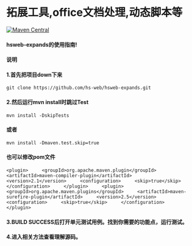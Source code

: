 # 拓展工具,office文档处理,动态脚本等

[![Maven Central](https://img.shields.io/maven-central/v/org.hswebframework/hsweb-expands.svg?style=plastic)](http://search.maven.org/#search%7Cga%7C1%7Chsweb-expands)


#### hsweb-expands的使用指南!

#### 说明
#### 1.首先把项目down下来
`git clone https://github.com/hs-web/hsweb-expands.git`

#### 2.然后运行mvn install时跳过Test
`mvn install -DskipTests`

#### 或者
`mvn install -Dmaven.test.skip=true`

#### 也可以修改pom文件
`<plugin>    
    <groupId>org.apache.maven.plugin</groupId>    
    <artifactId>maven-compiler-plugin</artifactId>    
    <version>2.1</version>    
    <configuration>    
        <skip>true</skip>    
    </configuration>    
</plugin>    
<plugin>    
    <groupId>org.apache.maven.plugins</groupId>    
    <artifactId>maven-surefire-plugin</artifactId>    
    <version>2.5</version>    
    <configuration>    
        <skip>true</skip>    
    </configuration>    
</plugin>`

#### 3.BUILD SUCCESS后打开单元测试用例。找到你需要的功能点，运行测试。
#### 4.进入相关方法查看理解源码。

